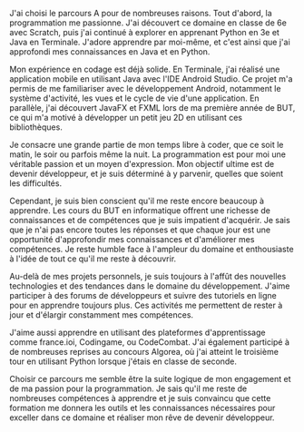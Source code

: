 J'ai choisi le parcours A pour de nombreuses raisons. Tout d'abord, la programmation me passionne. J'ai découvert ce domaine en classe de 6e avec Scratch, puis j'ai continué à explorer en apprenant Python en 3e et Java en Terminale. J'adore apprendre par moi-même, et c'est ainsi que j'ai approfondi mes connaissances en Java et en Python.

Mon expérience en codage est déjà solide. En Terminale, j'ai réalisé une application mobile en utilisant Java avec l'IDE Android Studio. Ce projet m'a permis de me familiariser avec le développement Android, notamment le système d'activité, les vues et le cycle de vie d'une application. En parallèle, j'ai découvert JavaFX et FXML lors de ma première année de BUT, ce qui m'a motivé à développer un petit jeu 2D en utilisant ces bibliothèques.

Je consacre une grande partie de mon temps libre à coder, que ce soit le matin, le soir ou parfois même la nuit. La programmation est pour moi une véritable passion et un moyen d'expression. Mon objectif ultime est de devenir développeur, et je suis déterminé à y parvenir, quelles que soient les difficultés.

Cependant, je suis bien conscient qu'il me reste encore beaucoup à apprendre. Les cours du BUT en informatique offrent une richesse de connaissances et de compétences que je suis impatient d'acquérir. Je sais que je n'ai pas encore toutes les réponses et que chaque jour est une opportunité d'approfondir mes connaissances et d'améliorer mes compétences. Je reste humble face à l'ampleur du domaine et enthousiaste à l'idée de tout ce qu'il me reste à découvrir.

Au-delà de mes projets personnels, je suis toujours à l'affût des nouvelles technologies et des tendances dans le domaine du développement. J'aime participer à des forums de développeurs et suivre des tutoriels en ligne pour en apprendre toujours plus. Ces activités me permettent de rester à jour et d'élargir constamment mes compétences.

J'aime aussi apprendre en utilisant des plateformes d'apprentissage comme france.ioi, Codingame, ou CodeCombat. J'ai également participé à de nombreuses reprises au concours Algorea, où j'ai atteint le troisième tour en utilisant Python lorsque j'étais en classe de seconde.

Choisir ce parcours me semble être la suite logique de mon engagement et de ma passion pour la programmation. Je sais qu'il me reste de nombreuses compétences à apprendre et je suis convaincu que cette formation me donnera les outils et les connaissances nécessaires pour exceller dans ce domaine et réaliser mon rêve de devenir développeur.